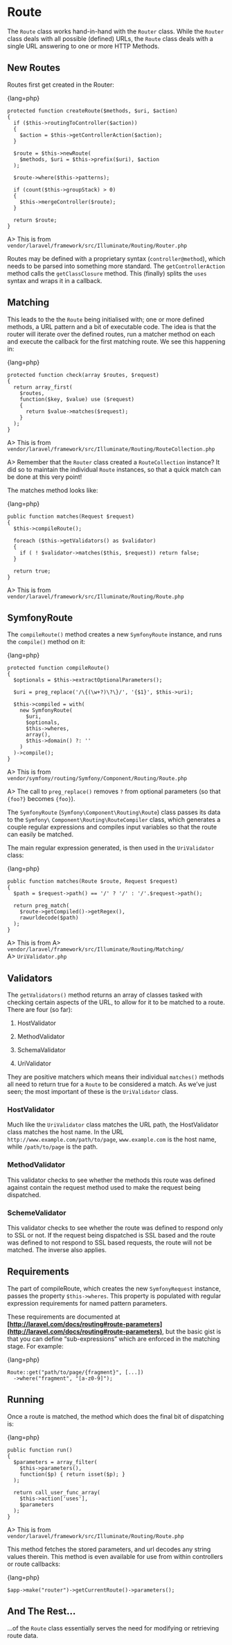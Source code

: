 # Route

The `Route` class works hand-in-hand with the `Router` class. While the `Router` class deals with all possible (defined) URLs, the `Route` class deals with a single URL answering to one or more HTTP Methods.

## New Routes

Routes first get created in the Router:

{lang=php}
```
protected function createRoute($methods, $uri, $action)
{
  if ($this->routingToController($action))
  {
    $action = $this->getControllerAction($action);
  }
  
  $route = $this->newRoute(
    $methods, $uri = $this->prefix($uri), $action
  );
  
  $route->where($this->patterns);
  
  if (count($this->groupStack) > 0)
  {
    $this->mergeController($route);
  }
  
  return $route;
}
```

A> This is from `vendor/laravel/framework/src/Illuminate/Routing/Router.php`

Routes may be defined with a proprietary syntax (`controller@method`), which needs to be parsed into something more standard. The `getControllerAction` method calls the `getClassClosure` method. This (finally) splits the `uses` syntax and wraps it in a callback.

## Matching

This leads to the the `Route` being initialised with; one or more defined methods, a URL pattern and a bit of executable code. The idea is that the router will iterate over the defined routes, run a matcher method on each and execute the callback for the first matching route. We see this happening in:

{lang=php}
```
protected function check(array $routes, $request)
{
  return array_first(
    $routes,
    function($key, $value) use ($request)
    {
      return $value->matches($request);
    }
  );
}
```

A> This is from `vendor/laravel/framework/src/Illuminate/Routing/RouteCollection.php`

A> Remember that the `Router` class created a `RouteCollection` instance? It did so to maintain the individual `Route` instances, so that a quick match can be done at this very point!

The matches method looks like:

{lang=php}
```
public function matches(Request $request)
{
  $this->compileRoute();
  
  foreach ($this->getValidators() as $validator)
  {
    if ( ! $validator->matches($this, $request)) return false;
  }
  
  return true;
}
```

A> This is from `vendor/laravel/framework/src/Illuminate/Routing/Route.php`

## SymfonyRoute

The `compileRoute()` method creates a new `SymfonyRoute` instance, and runs the `compile()` method on it:

{lang=php}
```
protected function compileRoute()
{
  $optionals = $this->extractOptionalParameters();
  
  $uri = preg_replace('/\{(\w+?)\?\}/', '{$1}', $this->uri);
  
  $this->compiled = with(
    new SymfonyRoute(
      $uri,
      $optionals,
      $this->wheres,
      array(),
      $this->domain() ?: ''
    )
  )->compile();
}
```

A> This is from `vendor/symfony/routing/Symfony/Component/Routing/Route.php`

A> The call to `preg_replace()` removes `?` from optional parameters (so that `{foo?}` becomes `{foo}`).

The `SymfonyRoute` (`Symfony\Component\Routing\Route`) class passes its data to the `Symfony\`
`Component\Routing\RouteCompiler` class, which generates a couple regular expressions and compiles input variables so that the route can easily be matched.

The main regular expression generated, is then used in the `UriValidator` class:

{lang=php}
```
public function matches(Route $route, Request $request)
{
  $path = $request->path() == '/' ? '/' : '/'.$request->path();
  
  return preg_match(
    $route->getCompiled()->getRegex(),
    rawurldecode($path)
  );
}
```

A> This is from
A> `vendor/laravel/framework/src/Illuminate/Routing/Matching/`  
A> `UriValidator.php`

## Validators

The `getValidators()` method returns an array of classes tasked with checking certain aspects of the URL, to allow for it to be matched to a route. There are four (so far):

1. HostValidator

2. MethodValidator

3. SchemaValidator

4. UriValidator

They are positive matchers which means their individual `matches()` methods all need to return true for a `Route` to be considered a match. As we’ve just seen; the most important of these is the `UriValidator` class.

### HostValidator

Much like the `UriValidator` class matches the URL path, the HostValidator class matches the host name. In the URL `http://www.example.com/path/to/page`, `www.example.com` is the host name, while `/path/to/page` is the path.

### MethodValidator

This validator checks to see whether the methods this route was defined against contain the request method used to make the request being dispatched.

### SchemeValidator

This validator checks to see whether the route was defined to respond only to SSL or not. If the request being dispatched is SSL based and the route was defined to not respond to SSL based requests, the route will not be matched. The inverse also applies.

## Requirements

The part of compileRoute, which creates the new `SymfonyRequest` instance, passes the property `$this->wheres`. This property is populated with regular expression requirements for named pattern parameters.

These requirements are documented at **[http://laravel.com/docs/routing#route-parameters](http://laravel.com/docs/routing#route-parameters)**, but the basic gist is that you can define “sub-expressions” which are enforced in the matching stage. For example:

{lang=php}
```
Route::get("path/to/page/{fragment}", [...])
  ->where("fragment", "[a-z0-9]");
```

## Running

Once a route is matched, the method which does the final bit of dispatching is:

{lang=php}
```
public function run()
{
  $parameters = array_filter(
    $this->parameters(),
    function($p) { return isset($p); }
  );
  
  return call_user_func_array(
    $this->action['uses'],
    $parameters
  );
}
```

A> This is from `vendor/laravel/framework/src/Illuminate/Routing/Route.php`

This method fetches the stored parameters, and url decodes any string values therein. This method is even available for use from within controllers or route callbacks:

{lang=php}
```
$app->make("router")->getCurrentRoute()->parameters();
```

## And The Rest…

…of the `Route` class essentially serves the need for modifying or retrieving route data.